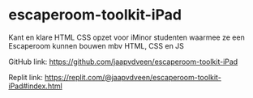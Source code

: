 # escaperoom-toolkit-iPad
 Kant en klare HTML CSS opzet voor iMinor studenten waarmee ze een Escaperoom kunnen bouwen mbv HTML, CSS en JS

GitHub link: https://github.com/jaapvdveen/escaperoom-toolkit-iPad

Replit link: https://replit.com/@jaapvdveen/escaperoom-toolkit-iPad#index.html